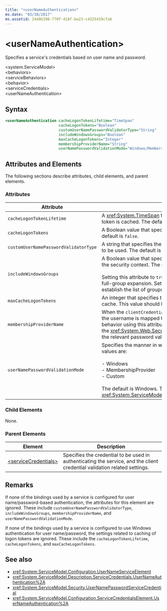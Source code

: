 ```yaml
---
title: "<userNameAuthentication>"
ms.date: "03/30/2017"
ms.assetid: 24d8b398-770f-418f-ba23-c4325419cfa6
---
```

# \<userNameAuthentication>
Specifies a service's credentials based on user name and password.  
  
 \<system.ServiceModel>  
\<behaviors>  
\<serviceBehaviors>  
\<behavior>  
\<serviceCredentials>  
\<userNameAuthentication>  
  
## Syntax  
  
```xml  
<userNameAuthentication cacheLogonTokenLifetime="TimeSpan"
                        cacheLogonTokens="Boolean"
                        customUserNamePasswordValidatorType="String"
                        includeWindowsGroups="Boolean"
                        maxCacheLogonTokens="Integer"
                        membershipProviderName="String"
                        userNamePasswordValidationMode="Windows/MembershipProvider/Custom" />
```  
  
## Attributes and Elements  
 The following sections describe attributes, child elements, and parent elements.  
  
### Attributes  
  
|Attribute|Description|  
|---------------|-----------------|  
|`cacheLogonTokenLifetime`|A <xref:System.TimeSpan> that specifies the maximum length of time a token is cached. The default is 00:15:00.|  
|`cacheLogonTokens`|A Boolean value that specifies whether logon tokens are cached. The default is `false`.|  
|`customUserNamePasswordValidatorType`|A string that specifies the type of custom username password validator to be used. The default is an empty string.|  
|`includeWindowsGroups`|A Boolean value that specifies whether Windows groups are included in the security context. The default is `true`.<br /><br /> Setting this attribute to `true` has a performance impact as it results in a full-group expansion. Set this property to `false` if you do not need to establish the list of groups a user belongs to.|  
|`maxCacheLogonTokens`|An integer that specifies the maximum number of logon tokens to cache. This value should be larger than zero. The default is 128.|  
|`membershipProviderName`|When the `clientCredentialType` attribute of a binding is set to `username`, the username is mapped to Windows accounts. You can override this behavior using this attribute, which is a string that contains the name of the <xref:System.Web.Security.MembershipProvider> value that provides the relevant password validation mechanism.|  
|`userNamePasswordValidationMode`|Specifies the manner in which username password is validated. Valid values are:<br /><br /> -   Windows<br />-   MembershipProvider<br />-   Custom<br /><br /> The default is Windows. This attribute is of type <xref:System.ServiceModel.Security.UserNamePasswordValidationMode>.|  
  
### Child Elements  
 None.  
  
### Parent Elements  
  
|Element|Description|  
|-------------|-----------------|  
|[\<serviceCredentials>](../../../../../docs/framework/configure-apps/file-schema/wcf/servicecredentials.md)|Specifies the credential to be used in authenticating the service, and the client credential validation related settings.|  
  
## Remarks  
 If none of the bindings used by a service is configured for user name/password-based authentication, the attributes for this element are ignored. These include `customUserNamePasswordValidatorType`, `includeWindowsGroups`, `membershipProviderName`, and `userNamePasswordValidationMode`.  
  
 If none of the bindings used by a service is configured to use Windows authentication for user name/password, the settings related to caching of logon tokens are ignored. These include the `cacheLogonTokenLifetime`, `cacheLogonTokens`, and `maxCacheLogonTokens`.  
  
## See also
- <xref:System.ServiceModel.Configuration.UserNameServiceElement>
- <xref:System.ServiceModel.Description.ServiceCredentials.UserNameAuthentication%2A>
- <xref:System.ServiceModel.Security.UserNamePasswordServiceCredential>
- <xref:System.ServiceModel.Configuration.ServiceCredentialsElement.UserNameAuthentication%2A>

